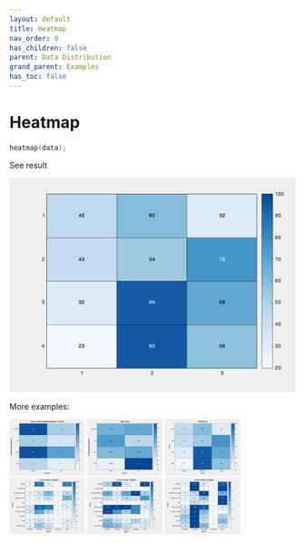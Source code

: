 ```yaml
---
layout: default
title: Heatmap
nav_order: 9
has_children: false
parent: Data Distribution
grand_parent: Examples
has_toc: false
---
```

# Heatmap

```cpp
heatmap(data);
```


See result

[![example_heatmap_1](../data_distribution/heatmap/heatmap_1.png)](https://github.com/alandefreitas/matplotplusplus/blob/master/examples/data_distribution/heatmap/heatmap_1.cpp)

More examples:
    
[![example_heatmap_2](../data_distribution/heatmap/heatmap_2_thumb.png)](https://github.com/alandefreitas/matplotplusplus/blob/master/examples/data_distribution/heatmap/heatmap_2.cpp)  [![example_heatmap_3](../data_distribution/heatmap/heatmap_3_thumb.png)](https://github.com/alandefreitas/matplotplusplus/blob/master/examples/data_distribution/heatmap/heatmap_3.cpp)  [![example_heatmap_4](../data_distribution/heatmap/heatmap_4_thumb.png)](https://github.com/alandefreitas/matplotplusplus/blob/master/examples/data_distribution/heatmap/heatmap_4.cpp)  [![example_heatmap_5](../data_distribution/heatmap/heatmap_5_thumb.png)](https://github.com/alandefreitas/matplotplusplus/blob/master/examples/data_distribution/heatmap/heatmap_5.cpp)  [![example_heatmap_6](../data_distribution/heatmap/heatmap_6_thumb.png)](https://github.com/alandefreitas/matplotplusplus/blob/master/examples/data_distribution/heatmap/heatmap_6.cpp)  [![example_heatmap_7](../data_distribution/heatmap/heatmap_7_thumb.png)](https://github.com/alandefreitas/matplotplusplus/blob/master/examples/data_distribution/heatmap/heatmap_7.cpp)
  




<!-- Generated with mdsplit: https://github.com/alandefreitas/mdsplit -->
